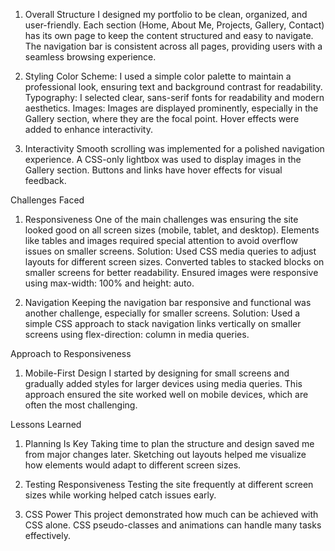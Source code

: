1. Overall Structure
I designed my portfolio to be clean, organized, and user-friendly. Each section (Home, About Me, Projects, Gallery, Contact) has its own page to keep the content structured and easy to navigate. The navigation bar is consistent across all pages, providing users with a seamless browsing experience.

2. Styling
Color Scheme: I used a simple color palette to maintain a professional look, ensuring text and background contrast for readability.
Typography: I selected clear, sans-serif fonts for readability and modern aesthetics.
Images: Images are displayed prominently, especially in the Gallery section, where they are the focal point. Hover effects were added to enhance interactivity.

3. Interactivity
Smooth scrolling was implemented for a polished navigation experience.
A CSS-only lightbox was used to display images in the Gallery section.
Buttons and links have hover effects for visual feedback.

Challenges Faced
1. Responsiveness
One of the main challenges was ensuring the site looked good on all screen sizes (mobile, tablet, and desktop). Elements like tables and images required special attention to avoid overflow issues on smaller screens.
Solution:
Used CSS media queries to adjust layouts for different screen sizes.
Converted tables to stacked blocks on smaller screens for better readability.
Ensured images were responsive using max-width: 100% and height: auto.

2. Navigation
Keeping the navigation bar responsive and functional was another challenge, especially for smaller screens.
Solution:
Used a simple CSS approach to stack navigation links vertically on smaller screens using flex-direction: column in media queries.


Approach to Responsiveness
1. Mobile-First Design
I started by designing for small screens and gradually added styles for larger devices using media queries. This approach ensured the site worked well on mobile devices, which are often the most challenging.


Lessons Learned
1. Planning Is Key
Taking time to plan the structure and design saved me from major changes later. Sketching out layouts helped me visualize how elements would adapt to different screen sizes.

2. Testing Responsiveness
Testing the site frequently at different screen sizes while working helped catch issues early.

3. CSS Power
This project demonstrated how much can be achieved with CSS alone. CSS pseudo-classes and animations can handle many tasks effectively.